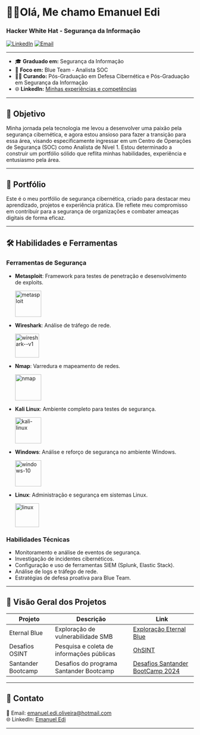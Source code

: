 # 👨‍💻Olá, Me chamo Emanuel Edi

### Hacker White Hat - Segurança da Informação

[![LinkedIn](https://img.shields.io/badge/LinkedIn-0077B5?style=for-the-badge&logo=linkedin&logoColor=white)](https://www.linkedin.com/in/emanuel-edi-oliveira/)
[![Email](https://img.shields.io/badge/Email-0078D4?style=for-the-badge&logo=microsoft-outlook&logoColor=white)](mailto:emanuel.edi.oliveira@hotmail.com)


---

- 🎓 **Graduado em:** Segurança da Informação
- 🎯 **Foco em:** Blue Team - Analista SOC
- 🧑‍🎓 **Curando:** Pós-Graduação em Defesa Cibernética e Pós-Graduação em Segurança da Informação
- 🌐 **LinkedIn:** [Minhas experiências e competências](https://www.linkedin.com/in/emanuel-edi-oliveira/)

---

## 🎯 Objetivo

Minha jornada pela tecnologia me levou a desenvolver uma paixão pela segurança cibernética, e agora estou ansioso para fazer a transição para essa área, visando especificamente ingressar em um Centro de Operações de Segurança (SOC) como Analista de Nível 1. Estou determinado a construir um portfólio sólido que reflita minhas habilidades, experiência e entusiasmo pela área.

---

## 🌟 Portfólio

Este é o meu portfólio de segurança cibernética, criado para destacar meu aprendizado, projetos e experiência prática. Ele reflete meu compromisso em contribuir para a segurança de organizações e combater ameaças digitais de forma eficaz.

---

## 🛠️ Habilidades e Ferramentas

### Ferramentas de Segurança

- **Metasploit**: Framework para testes de penetração e desenvolvimento de exploits.
    
  <img width="70" src="https://img.icons8.com/fluency/48/metasploit.png" alt="metasploit"/>

- **Wireshark**: Análise de tráfego de rede.
   
  <img width="64" height="64" src="https://img.icons8.com/nolan/64/wireshark--v1.png" alt="wireshark--v1"/>

- **Nmap**: Varredura e mapeamento de redes.
  
  <img width="70" src="https://img.icons8.com/color/240/nmap.png" alt="nmap"/>

- **Kali Linux**: Ambiente completo para testes de segurança.
  
  <img width="70" src="https://img.icons8.com/plasticine/100/kali-linux.png" alt="kali-linux"/>

- **Windows**: Análise e reforço de segurança no ambiente Windows.
  
  <img width="70" src="https://img.icons8.com/fluency/48/windows-10.png" alt="windows-10"/>

- **Linux**: Administração e segurança em sistemas Linux.
   
  <img width="64" height="64" src="https://img.icons8.com/dusk/64/linux.png" alt="linux"/>
  
### Habilidades Técnicas

- Monitoramento e análise de eventos de segurança.
- Investigação de incidentes cibernéticos.
- Configuração e uso de ferramentas SIEM (Splunk, Elastic Stack).
- Análise de logs e tráfego de rede.
- Estratégias de defesa proativa para Blue Team.

---

## 📂 Visão Geral dos Projetos

| **Projeto**       | **Descrição**                                 | **Link**                            |
|--------------------|---------------------------------------------|------------------------------------|
| Eternal Blue       | Exploração de vulnerabilidade SMB          | [Exploração Eternal Blue](https://github.com/EmanuelEdi/ETERNAL-BLUE)       |
| Desafios OSINT     | Pesquisa e coleta de informações públicas  | [OhSINT](https://github.com/EmanuelEdi/OhSINT---TRY-HACK-ME)                        |
| Santander Bootcamp | Desafios do programa Santander Bootcamp    | [Desafios Santander BootCamp 2024](https://github.com/EmanuelEdi/SANTANDER-BOOTCAMP-CIBERSEGURAN-A) |

---

## 📌 Contato

📧 Email: [emanuel.edi.oliveira@hotmail.com](mailto:emanuel.edi.oliveira@hotmail.com)  
🌐 LinkedIn: [Emanuel Edi](https://www.linkedin.com/in/emanuel-edi-oliveira/)

---

